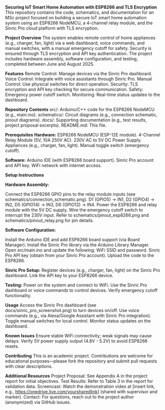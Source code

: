 **Securing IoT Smart Home Automation with ESP8266 and TLS Encryption**
This repository contains the code, schematics, and documentation for an MSc project focused on building a secure IoT smart home automation system using an ESP8266 NodeMCU, a 4-channel relay module, and the Sinric Pro cloud platform with TLS encryption.

**Project Overview**
The system enables remote control of home appliances (e.g., charger, fan, light) via a web dashboard, voice commands, and manual switches, with a manual emergency cutoff for safety. Security is ensured through TLS encryption and API key authentication. The project includes hardware assembly, software configuration, and testing, completed between June and August 2025.

**Features**
Remote Control: Manage devices via the Sinric Pro dashboard.
Voice Control: Integrate with voice assistants through Sinric Pro.
Manual Control: Use physical switches for direct operation.
Security: TLS encryption and API key checking for secure communication.
Safety: Emergency power cutoff switch.
Monitoring: Real-time status updates to the dashboard.

**Repository Contents**
src/: Arduino/C++ code for the ESP8266 NodeMCU (e.g., main.ino).
schematics/: Circuit diagrams (e.g., connection schematic, pinout diagrams).
docs/: Supporting documentation (e.g., test results, project proposal excerpts).
README.md: This file.

**Prerequisites**
**Hardware:**
ESP8266 NodeMCU (ESP-12E module).
4-Channel Relay Module (5V, 10A 250V AC).
230V AC to 5V DC Power Supply.
Appliances (e.g., charger, fan, light).
Manual toggle switch (emergency cutoff).

**Software:**
Arduino IDE (with ESP8266 board support).
Sinric Pro account and API key.
WiFi network with internet access.



**Setup Instructions**

**Hardware Assembly:**

Connect the ESP8266 GPIO pins to the relay module inputs (see schematics/connection_schematic.png).
D1 (GPIO5) → IN1, D2 (GPIO4) → IN2, D5 (GPIO14) → IN3, D6 (GPIO12) → IN4.
Power the ESP8266 and relay module with the 5V DC supply.
Wire the emergency cutoff switch to interrupt the 230V input.
Refer to schematics/pinout_esp8266.png and schematics/pinout_relay.png for pin details.


**Software Configuration:**

Install the Arduino IDE and add ESP8266 board support (via Board Manager).
Install the Sinric Pro library via the Arduino Library Manager.
Open src/main.ino and update the following:
WiFi SSID and password.
Sinric Pro API key (obtain from your Sinric Pro account).
Upload the code to the ESP8266.

**Sinric Pro Setup:**
Register devices (e.g., charger, fan, light) on the Sinric Pro dashboard.
Link the API key to your ESP8266 device.


**Testing:**
Power on the system and connect to WiFi.
Use the Sinric Pro dashboard or voice commands to control devices.
Verify emergency cutoff functionality.

**Usage**
Access the Sinric Pro dashboard (see docs/sinric_pro_screenshot.png) to turn devices on/off.
Use voice commands (e.g., via Alexa/Google Assistant with Sinric Pro integration).
Toggle manual switches for local control.
Monitor status updates on the dashboard.

**Known Issues**
Ensure stable WiFi connectivity; weak signals may cause delays.
Verify 5V power supply output (4.8V - 5.2V) to avoid ESP8266 resets.

**Contributing**
This is an academic project. Contributions are welcome for educational purposes—please fork the repository and submit pull requests with clear descriptions.

**Additional Resources**
Project Proposal: See Appendix A in the project report for initial objectives.
Test Results: Refer to Table 3 in the report for validation data.
Screencast: Watch the demonstration video at [insert link, e.g., https://onedrive.live.com/yoursharedlink] (shared with supervisor and marker).
Contact: For questions, reach out to the project author (anonymized) via GitHub issues.
